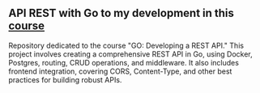 ## API REST with Go to my development in this [course](https://cursos.alura.com.br/course/go-desenvolvendo-api-rest)
Repository dedicated to the course "GO: Developing a REST API." This project involves creating a comprehensive REST API in Go, using Docker, Postgres, routing, CRUD operations, and middleware. It also includes frontend integration, covering CORS, Content-Type, and other best practices for building robust APIs.
